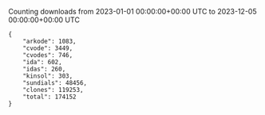 
Counting downloads from 2023-01-01 00:00:00+00:00 UTC to 2023-12-05 00:00:00+00:00 UTC

```
{
    "arkode": 1083,
    "cvode": 3449,
    "cvodes": 746,
    "ida": 602,
    "idas": 260,
    "kinsol": 303,
    "sundials": 48456,
    "clones": 119253,
    "total": 174152
}
```
